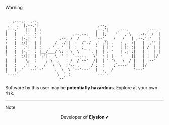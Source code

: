 > [!WARNING]
> ```                                                                      
>                                                                      
>    ,---,.  ,--,                                                      
>  ,'  .' |,--.'|                          ,--,                        
>,---.'   ||  | :                        ,--.'|    ,---.        ,---,  
>|   |   .':  : '              .--.--.   |  |,    '   ,'\   ,-+-. /  | 
>:   :  |-,|  ' |        .--, /  /    '  `--'_   /   /   | ,--.'|'   | 
>:   |  ;/|'  | |      /_ ./||  :  /`./  ,' ,'| .   ; ,. :|   |  ,"' | 
>|   :   .'|  | :   , ' , ' :|  :  ;_    '  | | '   | |: :|   | /  | | 
>|   |  |-,'  : |__/___/ \: | \  \    `. |  | : '   | .; :|   | |  | | 
>'   :  ;/||  | '.'|.  \  ' |  `----.   \'  : |_|   :    ||   | |  |/  
>|   |    \;  :    ; \  ;   : /  /`--'  /|  | '.'\   \  / |   | |--'   
>|   :   .'|  ,   /   \  \  ;'--'.     / ;  :    ;`----'  |   |/       
>|   | ,'   ---`-'     :  \  \ `--'---'  |  ,   /         '---'        
>`----'                 \  ' ;            ---`-'                       
>                        `--`                                                            
> ```
> <p>Software by this user may be <b>potentially hazardous</b>. Explore at your own risk.</p>

---

> [!NOTE]
> <p align="center">Developer of <b>Elysion</b> 💕</p>
